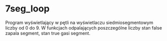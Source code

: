 # 7seg_loop
Program wyświetlający w pętli na wyświetlaczu siedmiosegmentowym liczby od 0 do 9. W funkcjach odpalających poszczególne liczby stan false zapala segment, stan true gasi segment. 
